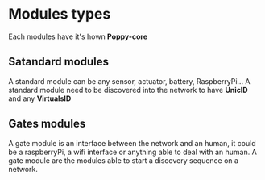 Modules types
=============

Each modules have it's hown **Poppy-core**

Satandard modules
-----------------

A standard module can be any sensor, actuator, battery, RaspberryPi...
A standard module need to be discovered into the network to have **UnicID** and any **VirtualsID**

Gates modules
-------------

A gate module is an interface between the network and an human, it could be a raspberryPi, a wifi interface or anything able to deal with an human.
A gate module are the modules able to start a discovery sequence on a network.
